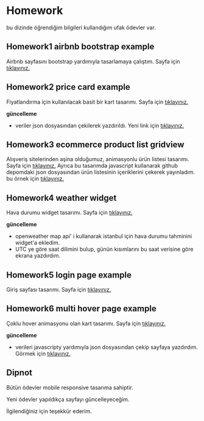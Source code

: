 
# Homework

bu dizinde öğrendiğim bilgileri kullandığım ufak ödevler var.

## Homework1 airbnb bootstrap example 

Airbnb sayfasını bootstrap yardımıyla tasarlamaya çalıştım. Sayfa için [tıklayınız.](https://msardic.github.io/homework/homework1-airbnb-bootstrap-example/)

## Homework2 price card example

Fiyatlandırma için kullanılacak basit bir kart tasarımı. Sayfa için [tıklayınız.](https://msardic.github.io/homework/homework2-price-card-example/) 

 **güncelleme**
* veriler json dosyasından çekilerek yazdırıldı. Yeni link için [tıklayınız.](https://msardic.github.io/homework/homework2-price-card-example-withJS/) 


## Homework3 ecommerce product list gridview

Alışveriş sitelerinden aşina olduğumuz, animasyonlu ürün listesi tasarımı.
Sayfa için [tıklayınız.](https://msardic.github.io/homework/homework3-ecommerce-product-list-gridview/) Ayrıca bu tasarımda javascript kullanarak github depomdaki json dosyasından ürün listesinin içeriklerini çekerek yayınladım. bu örnek için [tıklayınız.](https://msardic.github.io/homework/homework3-ecommerce-product-list-gridview-withJS/index.html)

## Homework4 weather widget

Hava durumu widget tasarımı. Sayfa için [tıklayınız.](https://msardic.github.io/homework/homework4-weather-widget/)

**güncelleme**
* openweather map api' i kullanarak istanbul için hava durumu tahminini widget'a ekledim.
* UTC ye göre saat dilimini bulup, günün kısımlarını bu saat verisine göre ekrana yazdırdım.


## Homework5 login page example

Giriş sayfası tasarımı. Sayfa için [tıklayınız.](https://msardic.github.io/homework/homework5-login-page-example/
)

## Homework6 multi hover page example 

Çoklu hover animasyonu olan kart tasarımı. Sayfa için [tıklayınız.](https://msardic.github.io/homework/homework6-multi-hover-page/
)

**güncelleme**
* verileri javascripty yardımıyla json dosyasından çekip sayfaya yazdırdım. Görmek için [tıklayınız.](https://msardic.github.io/homework/homework6-multi-hover-page-withJS/
)

## Dipnot

Bütün ödevler mobile responsive tasarıma sahiptir.

 Yeni ödevler yapıldıkça sayfayı güncelleyeceğim.
 
İlgilendiğiniz için teşekkür ederim.
